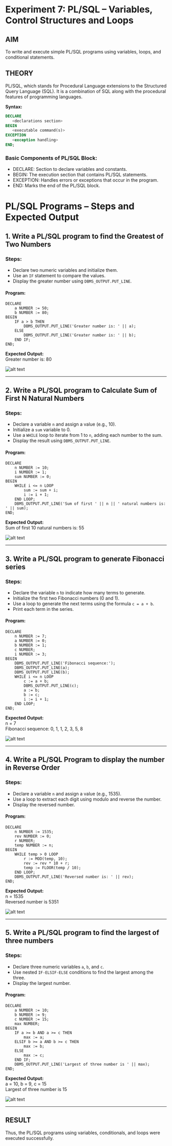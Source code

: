 # Experiment 7: PL/SQL – Variables, Control Structures and Loops

## AIM
To write and execute simple PL/SQL programs using variables, loops, and conditional statements.


## THEORY

PL/SQL, which stands for Procedural Language extensions to the Structured Query Language (SQL). It is a combination of SQL along with the procedural features of programming languages.

**Syntax:**
```sql
DECLARE 
   <declarations section> 
BEGIN 
   <executable command(s)>
EXCEPTION 
   <exception handling> 
END;
```

### Basic Components of PL/SQL Block:
- DECLARE: Section to declare variables and constants.
- BEGIN: The execution section that contains PL/SQL statements.
- EXCEPTION: Handles errors or exceptions that occur in the program.
- END: Marks the end of the PL/SQL block.

# PL/SQL Programs – Steps and Expected Output

## 1. Write a PL/SQL program to find the Greatest of Two Numbers

### Steps:
- Declare two numeric variables and initialize them.
- Use an `IF` statement to compare the values.
- Display the greater number using `DBMS_OUTPUT.PUT_LINE`.

#### Program:

```
DECLARE
    a NUMBER := 50;
    b NUMBER := 80;
BEGIN
    IF a > b THEN
        DBMS_OUTPUT.PUT_LINE('Greater number is: ' || a);
    ELSE
        DBMS_OUTPUT.PUT_LINE('Greater number is: ' || b);
    END IF;
END;
```


**Expected Output:**  
Greater number is: 80

![alt text](op1.png)

---

## 2. Write a PL/SQL program to Calculate Sum of First N Natural Numbers

### Steps:
- Declare a variable `n` and assign a value (e.g., 10).
- Initialize a `sum` variable to 0.
- Use a `WHILE` loop to iterate from 1 to `n`, adding each number to the sum.
- Display the result using `DBMS_OUTPUT.PUT_LINE`.


#### Program:
```
DECLARE
    n NUMBER := 10;
    i NUMBER := 1;
    sum NUMBER := 0;
BEGIN
    WHILE i <= n LOOP
        sum := sum + i;
        i := i + 1;
    END LOOP;
    DBMS_OUTPUT.PUT_LINE('Sum of first ' || n || ' natural numbers is: ' || sum);
END;
```


**Expected Output:**  
Sum of first 10 natural numbers is: 55

![alt text](op2.png)

---

## 3. Write a PL/SQL program to generate Fibonacci series

### Steps:
- Declare the variable `n` to indicate how many terms to generate.
- Initialize the first two Fibonacci numbers (0 and 1).
- Use a loop to generate the next terms using the formula `c = a + b`.
- Print each term in the series.

#### Program:
```
DECLARE
    n NUMBER := 7;
    a NUMBER := 0;
    b NUMBER := 1;
    c NUMBER;
    i NUMBER := 3;
BEGIN
    DBMS_OUTPUT.PUT_LINE('Fibonacci sequence:');
    DBMS_OUTPUT.PUT_LINE(a);
    DBMS_OUTPUT.PUT_LINE(b);
    WHILE i <= n LOOP
        c := a + b;
        DBMS_OUTPUT.PUT_LINE(c);
        a := b;
        b := c;
        i := i + 1;
    END LOOP;
END;
```

**Expected Output:**  
n = 7  
Fibonacci sequence: 0, 1, 1, 2, 3, 5, 8

![alt text](op3.png)

---

## 4. Write a PL/SQL Program to display the number in Reverse Order

### Steps:
- Declare a variable `n` and assign a value (e.g., 1535).
- Use a loop to extract each digit using modulo and reverse the number.
- Display the reversed number.

#### Program:
```
DECLARE
    n NUMBER := 1535;
    rev NUMBER := 0;
    r NUMBER;
    temp NUMBER := n;
BEGIN
    WHILE temp > 0 LOOP
        r := MOD(temp, 10);
        rev := rev * 10 + r;
        temp := FLOOR(temp / 10);
    END LOOP;
    DBMS_OUTPUT.PUT_LINE('Reversed number is: ' || rev);
END;
```

**Expected Output:**  
n = 1535  
Reversed number is 5351

![alt text](op4.png)

---

## 5. Write a PL/SQL program to find the largest of three numbers

### Steps:
- Declare three numeric variables `a`, `b`, and `c`.
- Use nested `IF-ELSIF-ELSE` conditions to find the largest among the three.
- Display the largest number.

#### Program:
```
DECLARE
    a NUMBER := 10;
    b NUMBER := 9;
    c NUMBER := 15;
    max NUMBER;
BEGIN
    IF a >= b AND a >= c THEN
        max := a;
    ELSIF b >= a AND b >= c THEN
        max := b;
    ELSE
        max := c;
    END IF;
    DBMS_OUTPUT.PUT_LINE('Largest of three number is ' || max);
END;
```



**Expected Output:**  
a = 10, b = 9, c = 15  
Largest of three number is 15

![alt text](op5.png)

---
## RESULT
Thus, the PL/SQL programs using variables, conditionals, and loops were executed successfully.
